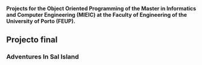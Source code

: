 #### Projects for the Object Oriented Programming of the Master in Informatics and Computer Engineering (MIEIC) at the Faculty of Engineering of the University of Porto (FEUP). 


## Projecto final 

### Adventures In Sal Island



